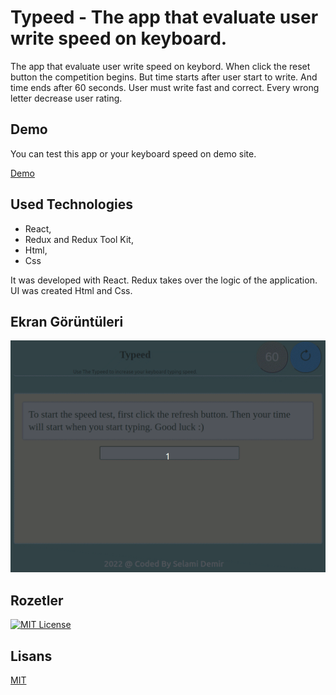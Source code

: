 
# Typeed - The app that evaluate user write speed on keyboard.

The app that evaluate user write speed on keybord. When click the reset button the competition begins.
But time starts after user start to write. 
And time ends after 60 seconds. 
User must write fast and correct. Every wrong letter decrease user rating.




## Demo

You can test this app or your keyboard speed on demo site.

[Demo](https://typeed.netlify.app/ "Typeed")

  
## Used Technologies

- React, 
- Redux and Redux Tool Kit, 
- Html,
- Css

It was developed with React. Redux takes over the logic of the application.
UI was created Html and Css.



  
## Ekran Görüntüleri

![Uygulama Ekran Görüntüsü](typeed-ekran-goruntusu.gif)

  
## Rozetler

[![MIT License](https://img.shields.io/badge/License-MIT-green.svg)](https://choosealicense.com/licenses/mit/)


  
## Lisans

[MIT](https://choosealicense.com/licenses/mit/)

  